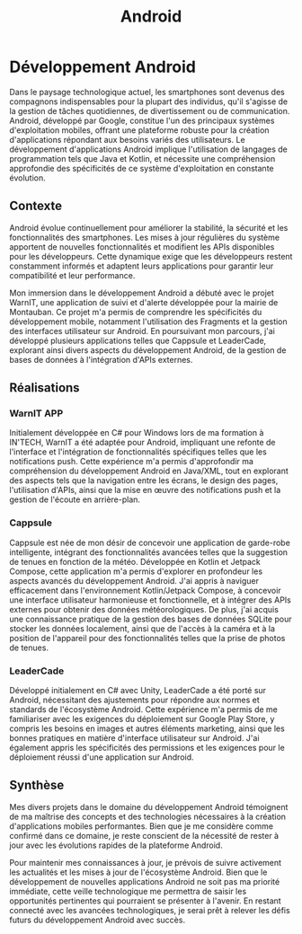 ﻿---
layout: post
title:  "Android"
tags: avancé mobile
img: "/assets/images/skills/android.webp"
realisations:
  - warnit
  - cappsule
  - leadercade
---

# Développement Android

<!-- BEGIN_EXCERPT -->
Dans le paysage technologique actuel, les smartphones sont devenus des compagnons indispensables pour la plupart des individus, qu'il s'agisse de la gestion de tâches quotidiennes, de divertissement ou de communication. Android, développé par Google, constitue l'un des principaux systèmes d'exploitation mobiles, offrant une plateforme robuste pour la création d'applications répondant aux besoins variés des utilisateurs. Le développement d'applications Android implique l'utilisation de langages de programmation tels que Java et Kotlin, et nécessite une compréhension approfondie des spécificités de ce système d'exploitation en constante évolution.
<!-- END_EXCERPT -->

## Contexte

Android évolue continuellement pour améliorer la stabilité, la sécurité et les fonctionnalités des smartphones. Les mises à jour régulières du système apportent de nouvelles fonctionnalités et modifient les APIs disponibles pour les développeurs. Cette dynamique exige que les développeurs restent constamment informés et adaptent leurs applications pour garantir leur compatibilité et leur performance.

Mon immersion dans le développement Android a débuté avec le projet WarnIT, une application de suivi et d'alerte développée pour la mairie de Montauban. Ce projet m'a permis de comprendre les spécificités du développement mobile, notamment l'utilisation des Fragments et la gestion des interfaces utilisateur sur Android. En poursuivant mon parcours, j'ai développé plusieurs applications telles que Cappsule et LeaderCade, explorant ainsi divers aspects du développement Android, de la gestion de bases de données à l'intégration d'APIs externes.

## Réalisations

### WarnIT APP

Initialement développée en C# pour Windows lors de ma formation à IN'TECH, WarnIT a été adaptée pour Android, impliquant une refonte de l'interface et l'intégration de fonctionnalités spécifiques telles que les notifications push. Cette expérience m'a permis d'approfondir ma compréhension du développement Android en Java/XML, tout en explorant des aspects tels que la navigation entre les écrans, le design des pages, l'utilisation d'APIs, ainsi que la mise en œuvre des notifications push et la gestion de l'écoute en arrière-plan.

### Cappsule

Cappsule est née de mon désir de concevoir une application de garde-robe intelligente, intégrant des fonctionnalités avancées telles que la suggestion de tenues en fonction de la météo. Développée en Kotlin et Jetpack Compose, cette application m'a permis d'explorer en profondeur les aspects avancés du développement Android. J'ai appris à naviguer efficacement dans l'environnement Kotlin/Jetpack Compose, à concevoir une interface utilisateur harmonieuse et fonctionnelle, et à intégrer des APIs externes pour obtenir des données météorologiques. De plus, j'ai acquis une connaissance pratique de la gestion des bases de données SQLite pour stocker les données localement, ainsi que de l'accès à la caméra et à la position de l'appareil pour des fonctionnalités telles que la prise de photos de tenues.

### LeaderCade

Développé initialement en C# avec Unity, LeaderCade a été porté sur Android, nécessitant des ajustements pour répondre aux normes et standards de l'écosystème Android. Cette expérience m'a permis de me familiariser avec les exigences du déploiement sur Google Play Store, y compris les besoins en images et autres éléments marketing, ainsi que les bonnes pratiques en matière d'interface utilisateur sur Android. J'ai également appris les spécificités des permissions et les exigences pour le déploiement réussi d'une application sur Android.

## Synthèse

Mes divers projets dans le domaine du développement Android témoignent de ma maîtrise des concepts et des technologies nécessaires à la création d'applications mobiles performantes. Bien que je me considère comme confirmé dans ce domaine, je reste conscient de la nécessité de rester à jour avec les évolutions rapides de la plateforme Android.

Pour maintenir mes connaissances à jour, je prévois de suivre activement les actualités et les mises à jour de l'écosystème Android. Bien que le développement de nouvelles applications Android ne soit pas ma priorité immédiate, cette veille technologique me permettra de saisir les opportunités pertinentes qui pourraient se présenter à l'avenir. En restant connecté avec les avancées technologiques, je serai prêt à relever les défis futurs du développement Android avec succès.